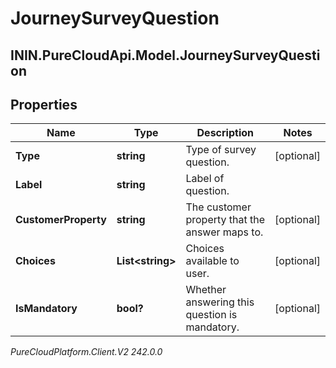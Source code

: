 # JourneySurveyQuestion

## ININ.PureCloudApi.Model.JourneySurveyQuestion

## Properties

|Name | Type | Description | Notes|
|------------ | ------------- | ------------- | -------------|
| **Type** | **string** | Type of survey question. | [optional] |
| **Label** | **string** | Label of question. | |
| **CustomerProperty** | **string** | The customer property that the answer maps to. | [optional] |
| **Choices** | **List&lt;string&gt;** | Choices available to user. | [optional] |
| **IsMandatory** | **bool?** | Whether answering this question is mandatory. | [optional] |



_PureCloudPlatform.Client.V2 242.0.0_
